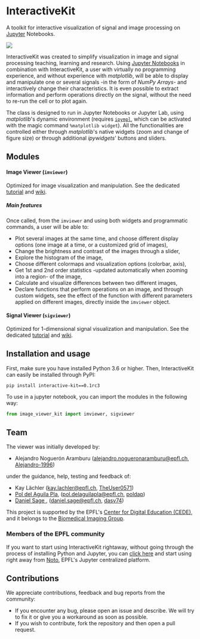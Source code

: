 # InteractiveKit

A toolkit for interactive visualization of signal and image processing on [Jupyter](https://jupyter.org/) Notebooks.

![](IPLabsJupyter_banner.gif)

InteractiveKit was created to simplify visualization in image and signal processing teaching, learning and research. Using [Jupyter Notebooks](https://jupyter.org/) in combination with InteractiveKit, a user with virtually no programming experience, and without experience with *matplotlib*, will be able to display and manipulate one or several signals -in the form of *NumPy Arrays*- and interactively change their characteristics. It is even possible to extract information and perform operations directly on the signal, without the need to re-run the cell or to plot again.  

The class is designed to run in Jupyter Notebooks or Jupyter Lab, using *matplotlib*'s dynamic environment (requires [`ipympl`](https://github.com/matplotlib/ipympl), which can be activated with the magic command `%matplotlib widget`). All the functionalities are controlled either through *matplotlib*'s native widgets (zoom and change of figure size) or through additional *ipywidgets*' buttons and sliders. 

## Modules

#### **Image Viewer** (`imviewer`)

Optimized for image visualization and manipulation. See the dedicated [tutorial](https://github.com/Biomedical-Imaging-Group/interactive-kit/tree/master/tutorials/ImageViewer_Tutorial.ipynb) and [wiki](https://github.com/Biomedical-Imaging-Group/interactive-kit/wiki/Image-Viewer).

##### Main features 
Once called, from the `imviewer` and using both widgets and programmatic commands, a user will be able to:

* Plot several images at the same time, and choose different display options (one image at a time, or a customized grid of images),
* Change the brightness and contrast of the images through a slider,
* Explore the histogram of the image,
* Choose different colormaps and visualization options (colorbar, axis), 
* Get 1st and 2nd order statistics -updated automatically when zooming into a region- of the image,
* Calculate and visualize differences between two different images,
* Declare functions that perform operations on an image, and through custom widgets, see the effect of the function with different parameters applied on different images, directly inside the `imviewer` object. 


#### **Signal Viewer** (`sigviewer`) 
Optimized for 1-dimensional signal  visualization and manipulation. See the dedicated [tutorial](https://github.com/Biomedical-Imaging-Group/interactive-kit/tree/master/tutorials/SignalViewer_Tutorial.ipynb) and [wiki](https://github.com/Biomedical-Imaging-Group/interactive-kit/wiki/Signal-Viewer).

<!-- ### **Decision Boundary Viewer** (`boundviewer`) -->
## Installation and usage
First, make sure you have installed Python 3.6 or higher. Then, InteractiveKit can easily be installed through PyPI:

```
pip install interactive-kit==0.1rc3
```

To use in a jupyter notebook, you can import the modules in the following way:

```python
from image_viewer_kit import imviewer, sigviewer
```

## Team 
The viewer was initially developed by:
* Alejandro Noguerón Aramburu (alejandro.nogueronaramburu@epfl.ch, [Alejandro-1996](https://github.com/Alejandro-1996))

under the guidance, help, testing and feedback of:
* Kay Lächler (kay.lachler@epfl.ch, [TheUser0571](https://github.com/TheUser0571))
* [Pol del Aguila Pla](https://poldap.github.io), (pol.delaguilapla@epfl.ch, [poldap](https://github.com/poldap))
* [Daniel Sage ](http://bigwww.epfl.ch/sage/index.html), (daniel.sage@epfl.ch, [dasv74](https://github.com/dasv74))

This project is supported by the EPFL's [Center for Digital Education (CEDE)](https://www.epfl.ch/education/educational-initiatives/cede/), and it belongs to the [Biomedical Imaging Group](http://bigwww.epfl.ch/).



### Members of the EPFL community

If you want to start using InteractiveKit rightaway, without going through the process of installing Python and Jupyter, you can [click here](https://noto.epfl.ch/hub/user-redirect/git-pull?repo=https%3A%2F%2Fgithub.com%2FBiomedical-Imaging-Group%2FIPLabImageViewer&urlpath=tree%2FIPLabImageViewer%2FIPLabViewer_Tutorial.ipynb&branch=master) and start using right away from [Noto](https://www.epfl.ch/education/educational-initiatives/cede/digitaltools/noto/), EPFL's Jupyter centralized platform.

## Contributions

We appreciate contributions, feedback and bug reports from the community:
* If you encounter any bug, please open an issue and describe. We will try to fix it or give you a workaround as soon as possible. 
* If you wish to contribute, fork the repository and then open a pull request. 

